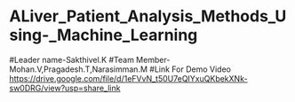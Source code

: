 # ALiver_Patient_Analysis_Methods_Using-_Machine_Learning
#Leader name-Sakthivel.K
#Team Member-Mohan.V,Pragadesh.T,Narasimman.M
#Link For Demo Video
https://drive.google.com/file/d/1eFVvN_t50U7eQIYxuQKbekXNk-sw0DRG/view?usp=share_link
